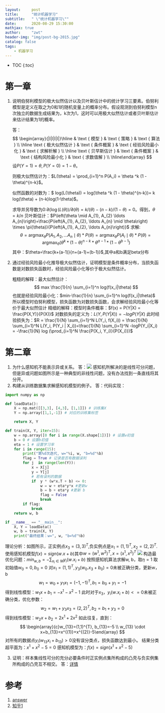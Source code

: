 ```yaml
---
layout:     post
title:      "统计机器学习"
subtitle:   " \"统计机器学习\""
date:       2020-08-29 15:30:00 
mathjax: true
author:     "zwt"
header-img: "img/post-bg-2015.jpg"
catalog: false
tags:
    - 机器学习
---
```

* TOC
{:toc}
# 第一章

1. 说明伯努利模型的极大似然估计以及贝叶斯估计中的统计学习三要素。伯努利模型是定义在取之为0和1的随机变量上的概率分布。假设观测到伯努利模型n次独立的数据生成结果为，k次为1，这时可以用极大似然估计或者贝叶斯估计来估计结果为1的概率。

   答：
   $$
   \begin{array}{|l|l|l|l|}\hline & \text { 模型 } & \text { 策略 } & \text { 算法 } \\ \hline \text { 极大似然估计 } & \text { 条件概案 } & \text { 经验风险最小化 } & \text { 求解析解 } \\ \hline \text { 贝早斯估计 } & \text { 条件概案 } & \text { 结构风险最小化 } & \text { 求数值解 } \\ \hline\end{array}
   $$
   设$P(Y=1) = \theta, P(Y=0) = 1 - \theta$。

   则极大似然估计为：$L(\theta) = \prod_{i=1}^n P(A_i) = \theta ^k (1 - \theta)^{n-k}$。

   似然函数的对数为：$
   log(L(\theta)) = log(\theta ^k (1 - \theta)^{n-k})= k log(\theta) + (n-k)log(1-\theta)$。

   求导并另导数为0:$\partial(\log (L(\theta)) / \partial(\theta)=k /(\theta)-(n-k) /(1-\theta)=0$。得到，$\theta=k/n$
   贝叶斯估计：$P\left(\theta \mid A_{1}, A_{2} \ldots A_{n}\right)=\frac{P\left(A_{1}, A_{2}, \ldots A_{n} \mid \theta\right) \times \pi(\theta)}{P\left(A_{1}, A_{2}, \ldots A_{n}\right)}$
   求解:
   $$
   \theta=\operatorname{argmax}_{\theta} P\left(A_{1}, A_{2}, \ldots A_{n} \mid \theta\right) * P(\theta)=\operatorname{argmax}_{\theta} P\left(A_{i} \mid \theta\right) * P(\theta)=\operatorname{argmax}_{\theta}\left(\theta^{k} *(1-\theta)^{n-k} * \theta^{a-1} *\left(1-\theta^{b-1}\right)\right.
   $$
   其中：$\theta=\frac{k+(a-1)}{n+(a-1)+(b-1)}$,其中a和b满足beta分布

2. 通过经验风险最小化推导极大似然估计，证明模型是条件概率分布，当损失函数是对数损失函数时，经验风险最小化等价于极大似然估计。

   粗糙的解释：最大似然估计：
   $$
   max \frac{1}{n} \sum_{i=1}^n log(f(x_i|\theta)
   $$
   也就是经验风险最小化：$min-\frac{1}{n} \sum_{i=1}^n log(f(x_i|\theta)$
   所以模型时伯努利模型，损失函数为对数损失函数，会求解经验风险最小化等价于最大似然估计
   精细的解释：模型时条件概率：$f(x) = P(Y|X) = \frac{P(X,Y)}{P(X)}$
    对数损失的定义为：$L(Y, P(Y|X)) = -logP(Y|X)$
   此时经验损失为：$R = \frac{1}{N} \sum_{i=1}^N L(Y_i, f(X_i)) = \frac{1}{N} \sum_{i=1}^N L(Y_i, P(Y_i | X_i))=\frac{1}{N} \sum_{i=1}^N -logP(Y_i|X_i) = -\frac{1}{N} log (\prod_{i=1}^N \frac{P(X_i, Y_i)}{P(X_i)})$

# 第二章
1. 为什么感知机不能表示异或关系。
	答：![](https://zwt0204.github.io//img/感知机.jpeg)
	感知机所解决的是线性可分问题，但是异或问题如图所示是一种典型的非线性问题，没有办法找到一条直线将其分开。
2. 构建从训练数据集求解感知机模型的例子。
	答：代码实现：
```python
import numpy as np

def loadData():
    X = np.mat([[3,3], [4,3], [1,1]]) # 训练集X
    Y = np.array([1,1,-1]) # 对应的训练集标签

    return X, Y

def train(X, Y, iter=15):
    w = np.array([0 for i in range(X.shape[1])]) # 设置w初值
    b = 0 # 设置b初值
    eta = 1 # 设置学习率
    for i in range(15):
        print("第%d次迭代, w="%i, w, "b=%d"%b)
        flag = True # 记录是否有数据误判
        for j  in range(len(Y)):
            x = X[j]
            y = Y[j]
            # 若有误判的数据
            if  y * (w*x.T + b) <= 0:
                w = w + eta*y*x #更新w
                b = b + eta*y #更新 b
                flag = False
                break
        if flag:
            break
    return w, b

if __name__ == "__main__":
    X, Y = loadData()
    w, b = train(X, Y)
    print("最终结果：w=", w, "b=%d"%b)
```
理论分析：如图所示，正实例点$x_3 = (3, 3)^T$,负实例点是$x_1 = (1, 1)^T , x_2 = (2, 2)^T$.使用感知机模型$f(x) = sign(w.x +b)$其中$w = (w^1 , w^2)^T , x = (x^1, x^2)^T$
![](https://zwt0204.github.io//img/感知机2.jpeg)
构造最优化问题：$min_{w, b} = -\sum_{x_i \in M} y_i(w.x_i + b)$
按照感知机算法求解w, b，取$\eta = 1$
取初始值$w_0 = 0, b_0 = 0$
对$x_1 = (1, 1)^T, y_3(w_0 . x_3 + b_0) = 0$未被正确分类，更新w，b
$$
w_{1}=w_{0}+y_{1} x_{1}=(-1,-1)^{T}, b_{1}=b_{0}+y_{1}=-1
$$
得到线性模型：$w_1 x + b_1 = -x^1 - x^2 - 1$
此时对于$x_3， y_i(w.x_i + b) <= 0$未被正确分类，优化参数：
$$
w_{2}=w_{1}+y_{3} x_{3}=(2,2)^{T}, b_{2}=b_{1}+y_{3}=0
$$
得到线性模型：$w_2x + b_2 = 2x^1 + 2x^2$
如此往复，直到：
$$
\begin{array}{c}w_{13}=(1,1)^{T}, b_{13}=-5 \\ w_{13} \cdot x+b_{13}=x^{(1)}+x^{(2)}-5\end{array}
$$
对所有的数据点$y_i(w_{13}x_i + b_{13}) > 0$没有误分类点，损失函数达到最小。
结果分类超平面为：$x^1 + x^2 - 5 = 0$
感知机模型为：$f(x) = sign(x^1 + x^2 - 5)$

3. 证明：样本集线性可分的充分必要条件时正实例点集所构成的凸壳与负实例集所构成的凸壳互不相交。
	答：[详情](https://blog.csdn.net/xiaoxiao_wen/article/details/54097835)


# 参考

1. [answer](https://www.cnblogs.com/baiyunwanglai/p/11172804.html)
2. [知乎1](https://zhuanlan.zhihu.com/p/89249562)
